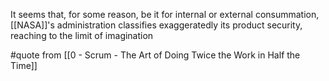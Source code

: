 It seems that, for some reason, be it for internal or external consummation, [[NASA]]'s administration classifies exaggeratedly its product security, reaching to the limit of imagination


#quote from [[0 - Scrum - The Art of Doing Twice the Work in Half the Time]]